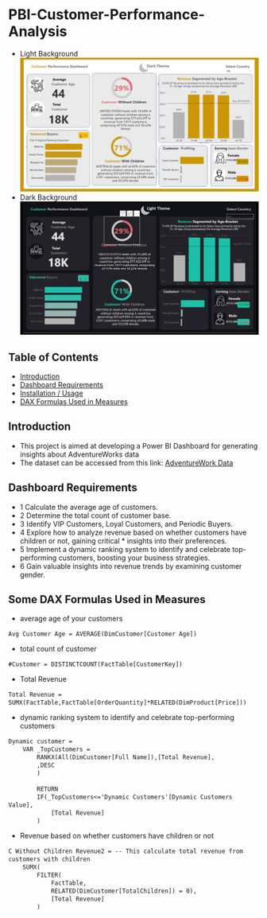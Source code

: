 # PBI-Customer-Performance-Analysis
* Light Background
![Dashboard Image_1](https://github.com/quynhnguyenuet/Dash_Board_Project/blob/main/Power%20BI%20AW/Image/Light_BG.png "Final Dashboard Image")
* Dark Background
![Dashboard Image_2](https://github.com/quynhnguyenuet/Dash_Board_Project/blob/main/Power%20BI%20AW/Image/Dark_BG.png "Final Dashboard Image")
## Table of Contents
* [Introduction](#Introduction)
* [Dashboard Requirements](#Dashboard-Requirements)
* [Installation / Usage](#Installation--Usage)
* [DAX Formulas Used in Measures](#DAX-Formulas-Used-in-Measures)
## Introduction
* This project is aimed at developing a Power BI Dashboard for generating insights about AdventureWorks data
* The dataset can be accessed from this link: [AdventureWork Data](https://github.com/quynhnguyenuet/Dash_Board_Project/blob/main/Power%20BI%20AW/AdventureWorksDW.xlsx)
## Dashboard Requirements
* 1 Calculate the average age of customers.
* 2 Determine the total count of customer base.
* 3 Identify VIP Customers, Loyal Customers, and Periodic Buyers.
* 4 Explore how to analyze revenue based on whether customers have children or not, gaining critical * insights into their preferences.
* 5 Implement a dynamic ranking system to identify and celebrate top-performing customers, boosting your business strategies.
* 6 Gain valuable insights into revenue trends by examining customer gender.
## Some DAX Formulas Used in Measures
* average age of your customers
```dax
Avg Customer Age = AVERAGE(DimCustomer[Customer Age])
```
* total count of customer
```dax
#Customer = DISTINCTCOUNT(FactTable[CustomerKey])
```
* Total Revenue
```dax
Total Revenue = SUMX(FactTable,FactTable[OrderQuantity]*RELATED(DimProduct[Price]))
```
* dynamic ranking system to identify and celebrate top-performing customers
```dax
Dynamic customer = 
    VAR _TopCustomers =
        RANKX(All(DimCustomer[Full Name]),[Total Revenue],
        ,DESC
        )
        
        RETURN
        IF(_TopCustomers<='Dynamic Customers'[Dynamic Customers Value],
            [Total Revenue]
        )
```
* Revenue based on whether customers have children or not
```dax
C Without Children Revenue2 = -- This calculate total revenue from customers with children
    SUMX(
        FILTER(
            FactTable,
            RELATED(DimCustomer[TotalChildren]) = 0),
            [Total Revenue]
        )
        
```